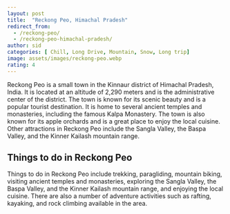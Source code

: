 ```yaml
---
layout: post
title:  "Reckong Peo, Himachal Pradesh"
redirect_from:
  - /reckong-peo/
  - /reckong-peo-himachal-pradesh/
author: sid
categories: [ Chill, Long Drive, Mountain, Snow, Long trip]
image: assets/images/reckong-peo.webp
rating: 4
---
```

Reckong Peo is a small town in the Kinnaur district of Himachal Pradesh, India. It is located at an altitude of 2,290 meters and is the administrative center of the district. The town is known for its scenic beauty and is a popular tourist destination. It is home to several ancient temples and monasteries, including the famous Kalpa Monastery. The town is also known for its apple orchards and is a great place to enjoy the local cuisine. Other attractions in Reckong Peo include the Sangla Valley, the Baspa Valley, and the Kinner Kailash mountain range.

<h2>Things to do in Reckong Peo</h2>
Things to do in Reckong Peo include trekking, paragliding, mountain biking, visiting ancient temples and monasteries, exploring the Sangla Valley, the Baspa Valley, and the Kinner Kailash mountain range, and enjoying the local cuisine. There are also a number of adventure activities such as rafting, kayaking, and rock climbing available in the area.


<div class="pa-carousel-widget" style="width:100%; height:480px; display:none;"
  data-link="https://traveltriangle.com/blog/places-to-visit-in-reckong-peo/"
  data-title="Reckong Peo, Himachal Pradesh"
  data-description="Chill, Long Drive, Mountain, Snow, Long trip"
  data-delay="3">
  <object data="https://lh3.googleusercontent.com/EqmPgtp_5sqYvK4W4x8RGFM1OjagiA7H9faM2e9GojaYmq1phhtsGgrI-g4FZ3p6KeR9LEDoir6XMX4s7AZx3Aug657l9zNgoulunbSFtNSwkab3y2whNUG9ytCzc_bnMT7bS9sF1uA=w960-rw-h720"></object>
  <object data="https://lh3.googleusercontent.com/nvaElafQX6l4fhJBv7cx-FB0_-2Ayt4z6oqt0UX-T3llE9EChlU_6c5v7zfrzKfGJ1WO8CGGn_qdyCaMwxzIxtU8NHqF1ZAFqMaKMoIv8P_auzUpHhjx6j6PznWsp_q5vmQZoJyx0ks=w960-rw-h720"></object>
  <object data="https://lh3.googleusercontent.com/QY7AihbkHJsjcZXXS4ahQ5H2ysagi4uWwDpqxRcNbZE53cljR9e3YE1VPv6pCFP6pS7ZOjHG9Yqqv5iHd_ohjZ_iVkgVDLIK_Bbz0xH8yBexNRYAQyZ9NrFCw5bFjmU_FNZApkg85IM=w960-rw-h720"></object>
  <object data="https://lh3.googleusercontent.com/CNSBOL00GfjOqK4KOKNGxLlkEpAzItg8g5MKTI03SOZo3sb-Q-mWstJ8aN3TfPKsJexy-PUfQS-Yv-LNaB-yhCs7pLkMYy-XaG6taQIIUF4Bz_s1jBudJTQkhPB_iO2j8evj4YhPXJA=w960-rw-h720"></object>
  <object data="https://lh3.googleusercontent.com/4MjdT2JmOsflFf5QQlzOdk16u32TEm6t6EbX8dzreaFj_upTMjyPe60xuysVSvT-NX9f7wrZRsEuRQQLK_DHpMuhkXTJJFg90t8efBB-AGbzY0p02r5eaCFqFEPgr98SCV9TJxitYn4=w960-rw-h720"></object>
  <object data="https://lh3.googleusercontent.com/pbmIJAUM6edi1hCDSCtpGr-AWn5MuER4ERAMTFcLq7sBrPQ4YiWYoPEvzSuja_tMvcoays8GnkLMzwmh4bbyyptSviKaHLy2sl8frlPDMBlVZCxBztRjg_I7MZ2T2DQhoEaIWbSu5tg=w960-rw-h720"></object>
  <object data="https://lh3.googleusercontent.com/vDXgporejuUoqrZVC86rU3rewCsHhGN72V7k8lPoXKbl8jrSZ42CeWO7gkeRHHRGkaXzM0VzQe6wuYobBvaXDD8qhaLJLyC024i_qb4uznHfhyHoj2QnfnTYbFL4JUrzmFcgjX_Q9z4=w960-rw-h720"></object>
  <object data="https://lh3.googleusercontent.com/cycPlQ_aKomgIqLSD2-f2BPa9pRwspH2C7JZzfVIltBtth-7ulZKSlFVShpZ4qwa0CKPkpN4aRh6MLU8aDd3bqpLfTt5kUyRAx2mCRH8nQSn7UdvxToDLWdyotEzPFTTlr15tSifPDA=w960-rw-h720"></object>
  <object data="https://lh3.googleusercontent.com/7D0Gl2b7zezY0FlPAXlTcXPQFj4YAXb3x0yMAi5QHMjZtEuiuoGRiUya47-aVOGr6Z8HgxI0to8LIXutzaigb1pM29tGZf1PwkFA47FhAi0L3-BHcVFAlOgxhH6h_Q1Wi8Iqm7QZeE4=w960-rw-h720"></object>
  <object data="https://lh3.googleusercontent.com/fKhwRdrQDa8auhxS7NQynie51axcX1ugjCCaTDFnI9xWkEobLJhWw3FlNm3ZVbXVXbRM8dr_tv07uvFt3lqjtGnI3AvgB1c-e0KWyRTzYFCFIo67zxqM93aXuFp9-SLHPNOY_OANits=w960-rw-h720"></object>
  <object data="https://lh3.googleusercontent.com/SNMFtmBASALwPdrzBlLIf_RbyhsSA4paH8lSOF4tPBgw6MFtYcVWEcEo-KkAoMetp_PVTfg9x-9uW8GjWfTCMINuQKK4iY5QRNoihBjhQbAWCFV9jsWYuAZ6ousO3YMenkbC5CIgNtY=w960-rw-h720"></object>
  <object data="https://lh3.googleusercontent.com/hMEAeP2Y1bFZuuWAPABx_8KEJTs58j1NsBXH_-spS8BsuX4A6IUok3Sdhq-O9_xm2ObHQo6MWDCrQQYV8vWPfjProROHoO1jlsAEBiKqC75AGPudR4jdTkbe8YcoJIFXVd-3uW1Nm5g=w960-rw-h720"></object>
  <object data="https://lh3.googleusercontent.com/0Yw40UxWJGoFsxVeJULK7J6hdBi8e2Dc1CDdyK8hVsu1vLBCMheqrB_LUZrJN0BT3iXZmAe5UX_ADNMkgrPJ1Ir86PHXJBLcNpIA8rhiJjiE72Yc7PFYBf8p4U3A9uZV1OsBhKNPTAY=w960-rw-h720"></object>
  <object data="https://lh3.googleusercontent.com/dUZR4XBJ851G16_PoyGhhvrLdkDelYNTZ7etT3GmFYEOk0rU9VvFFy0KMRyy8Kpop9UxCM6q9cEPNHdL1cWaPtzyXv00mYL8S_pRkwKtD0U-GUWnIMMlkVwlsawCzbe6mhqWGZeqCiM=w960-rw-h720"></object>
  <object data="https://lh3.googleusercontent.com/ob4owuV8TuFJrUqAe6sEL2kp0DToFxo2yp-23RwLo53hePj-flraUvnC3sijjD4ngOcLm6OCuvaJZxcW0lcApMTyAv-abRDEHeNnBwZqw-BKjSQ3gDZwNzAYuXTVv8Ik2Bz1rN4Zeik=w960-rw-h720"></object>
  <object data="https://lh3.googleusercontent.com/brX1WM1EqC1BJAQN7-f8L6k2Jwp5IpydcO8MaqzinIYLPTBqDF9r5AaaJ3U2C9K64yGKnj9DoJzgnLUdm0lySsgqkWKuKDr2LauftUMw7C8nrwvyNFSiueafC9iRZlSegQ8rEN-igbc=w960-rw-h720"></object>
  <object data="https://lh3.googleusercontent.com/znYk6pbTiZwlB1STmVNaiXV0cusgfosOvHSonqUU2g3GA3ldWtuyt5p3kR3KXroqSquJPh61nKN2XznggkdNkGUIL5dyYKO_97HHuFjhsAYLIL_SHkxjbytNnZ4SmlwNE5rMauGTyNM=w960-rw-h720"></object>
  <object data="https://lh3.googleusercontent.com/VMvtTtzxa5V2U70vzNhCTTeahI7dDB790T8mLUsvKei2DN9uzbZpZfser4dhDidL6pGzw2uQSC7MBLX59m7K6hpp5_2EoH6aRUN6YW26DjEUX6Adjj4OKMsFQtIBe0yOx2Y_YfV7vP0=w960-rw-h720"></object>
  <object data="https://lh3.googleusercontent.com/eqYvRsrYdaDum8zMd7S_zIqK3x1N3jKFbeFvCx8h2LI3qe2sUEeWEFomDDKJg1lMBJuskfnlhBnQ3YuO1Qlm3nkyp4yDNlwJLchMNqV-ptxwHfbmuyvV_VQy3W4kbcmAgH1HxI_xP4Y=w960-rw-h720"></object>
</div>
